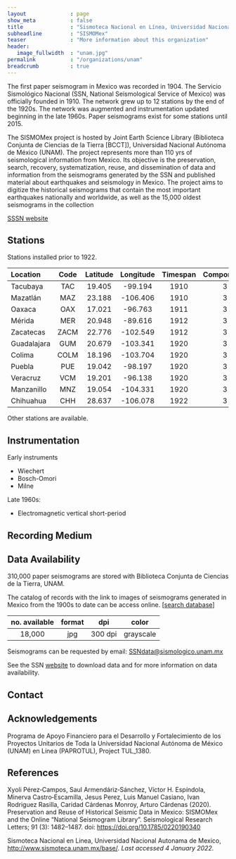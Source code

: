 ```yaml
---
layout              : page
show_meta           : false
title               : "Sismoteca Nacional en Línea, Universidad Nacional Autónoma de México"
subheadline         : "SISMOMex"
teaser              : "More information about this organization"
header:
   image_fullwidth  : "unam.jpg"
permalink           : "/organizations/unam"
breadcrumb          : true
---
```


The first paper seismogram in Mexico was recorded in 1904. The Servicio Sismológico Nacional (SSN, National Seismological Service of Mexico) was officially founded in 1910. The network grew up to 12 stations by the end of the 1920s. The network was augmented and instrumentation updated beginning in the late 1960s. Paper seismograms exist for some stations until 2015.

The SISMOMex project is hosted by Joint Earth Science Library (Biblioteca Conjunta de Ciencias de la Tierra [BCCT]), Universidad Nacional Autónoma de México (UNAM). The project represents more than 110 yrs of seismological information from Mexico. Its objective is the preservation, search, recovery, systematization, reuse, and dissemination of data and information from the seismograms generated by the SSN and published material about earthquakes and seismology in Mexico. The project aims to digitize the historical seismograms that contain the most important earthquakes nationally and worldwide, as well as the 15,000 oldest seismograms in the collection

[SSSN website](http://www.sismoteca.unam.mx/)
## Stations

Stations installed prior to 1922.

**Location** | **Code** | **Latitude** | **Longitude** | **Timespan** | **Components**
:--- | :---: | :---: | :---: | :---: | :---:
Tacubaya | TAC | 19.405 | -99.194 | 1910 | 3
Mazatlán | MAZ | 23.188 | -106.406 | 1910 | 3
Oaxaca | OAX | 17.021 | -96.763 | 1911 | 3
Mérida | MER | 20.948 | -89.616 | 1912 | 3
Zacatecas | ZACM | 22.776 | -102.549 | 1912 | 3
Guadalajara | GUM | 20.679 | -103.341 | 1920 | 3
Colima | COLM | 18.196 | -103.704 | 1920 | 3
Puebla | PUE | 19.042 | -98.197 | 1920 | 3
Veracruz | VCM | 19.201 | -96.138 | 1920 | 3
Manzanillo | MNZ | 19.054 | -104.331 | 1920 | 3
Chihuahua | CHH | 28.637 | -106.078 | 1922 | 3

Other stations are available.

## Instrumentation
Early instruments
* Wiechert  
* Bosch-Omori  
* Milne  

Late 1960s:  
* Electromagnetic vertical short-period



## Recording Medium


## Data Availability
310,000 paper seismograms are stored with Biblioteca Conjunta de Ciencias de la Tierra, UNAM.

The catalog of records with the link to images of seismograms generated in Mexico from the 1900s to date can be access online. [[search database](http://132.248.182.16:8991/F/-/?func=find-b-0&local_base=ati01)]

**no. available** | **format** | **dpi** | **color**
| :---: | :---: | :---: | :---:
18,000 | jpg| 300 dpi | grayscale

Seismograms can be requested by email: SSNdata@sismologico.unam.mx

See the SSN [website](http://www.sismoteca.unam.mx/) to download data and for more information on data availability.


## Contact

## Acknowledgements
Programa de Apoyo Financiero para el Desarrollo y Fortalecimiento de los Proyectos
Unitarios de Toda la Universidad Nacional Autónoma de México
(UNAM) en Línea (PAPROTUL), Project TUL_1380.

## References
Xyoli Pérez‐Campos, Saul Armendáriz‐Sánchez, Víctor H. Espíndola, Minerva Castro‐Escamilla, Jesus Perez, Luis Manuel Casiano, Ivan Rodriguez Rasilla, Caridad Cárdenas Monroy, Arturo Cárdenas (2020). Preservation and Reuse of Historical Seismic Data in Mexico: SISMOMex and the Online “National Seismogram Library”. Seismological Research Letters; 91 (3): 1482–1487. doi: https://doi.org/10.1785/0220190340

Sismoteca Nacional en Linea, Universidad Nacional Autonama de Mexico, http://www.sismoteca.unam.mx/base/. *Last accessed 4 January 2022.*
